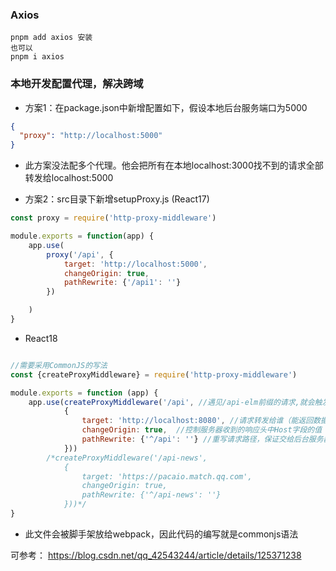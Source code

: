 ### Axios

```
pnpm add axios 安装
也可以
pnpm i axios
```

### 本地开发配置代理，解决跨域

* 方案1：在package.json中新增配置如下，假设本地后台服务端口为5000

```json
{
  "proxy": "http://localhost:5000"
}
```
- 此方案没法配多个代理。他会把所有在本地localhost:3000找不到的请求全部转发给localhost:5000

* 方案2：src目录下新增setupProxy.js (React17)
```js
const proxy = require('http-proxy-middleware')

module.exports = function(app) {
    app.use(
        proxy('/api', {
            target: 'http://localhost:5000',
            changeOrigin: true,
            pathRewrite: {'/api1': ''}
        })

    )
}

```

* React18
```js

//需要采用CommonJS的写法
const {createProxyMiddleware} = require('http-proxy-middleware')

module.exports = function (app) {
    app.use(createProxyMiddleware('/api', //遇见/api-elm前缀的请求,就会触发该代理配置
            {
                target: 'http://localhost:8080', //请求转发给谁（能返回数据的服务器地址）
                changeOrigin: true,  //控制服务器收到的响应头中Host字段的值
                pathRewrite: {'^/api': ''} //重写请求路径，保证交给后台服务器是正常地请求地址（必须配置）
            }))
        /*createProxyMiddleware('/api-news',
            {
                target: 'https://pacaio.match.qq.com',
                changeOrigin: true,
                pathRewrite: {'^/api-news': ''}
            }))*/
}
```
- 此文件会被脚手架放给webpack，因此代码的编写就是commonjs语法

可参考：
https://blog.csdn.net/qq_42543244/article/details/125371238
